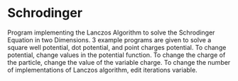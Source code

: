 # Schrodinger
Program implementing the Lanczos Algorithm to solve the Schrodinger Equation in two Dimensions. 3 example programs are given to solve a square well potential, dot potential, and point charges potential.
To change potential, change values in the potential function. To change the charge of the particle, change the value of the variable charge. To change the number of implementations of Lanczos algorithm, edit iterations variable. 
